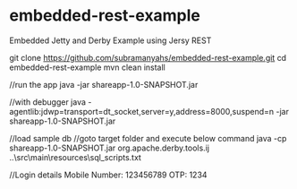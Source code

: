 # embedded-rest-example
Embedded Jetty and Derby Example using Jersy REST 


git clone https://github.com/subramanyahs/embedded-rest-example.git
cd embedded-rest-example
mvn clean install

//run the app 
java -jar shareapp-1.0-SNAPSHOT.jar

//with debugger
java -agentlib:jdwp=transport=dt_socket,server=y,address=8000,suspend=n -jar shareapp-1.0-SNAPSHOT.jar

//load sample db 
//goto target folder and execute below command 
java -cp shareapp-1.0-SNAPSHOT.jar org.apache.derby.tools.ij ..\src\main\resources\sql_scripts.txt

//Login details 
Mobile Number: 123456789
OTP: 1234
